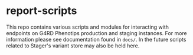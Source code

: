 # report-scripts

This repo contains various scripts and modules for interacting with endpoints on G4RD Phenotips production and staging instances. For more information please see documentation found in `docs/`. In the future scripts related to Stager's variant store may also be held here.




